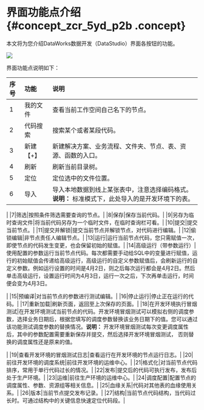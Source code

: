 # 界面功能点介绍 {#concept_zcr_5yd_p2b .concept}

本文将为您介绍DataWorks数据开发（DataStudio）界面各按钮的功能。

![](http://static-aliyun-doc.oss-cn-hangzhou.aliyuncs.com/assets/img/16289/15546923387647_zh-CN.png)

界面功能点说明如下：

|序号|功能|说明|
|:-|:-|:-|
|1|我的文件|查看当前工作空间自己名下的节点。|
|2|代码搜索|搜索某个或者某段代码。|
|3|新建【+】|新建解决方案、业务流程、文件夹、节点、表、资源、函数的入口。|
|4|刷新|刷新当前目录树。|
|5|定位|定位选中的文件位置。|
|6|导入|导入本地数据到线上某张表中，注意选择编码格式。**说明：** 标准模式下，此处导入的是开发环境下的表。

|
|7|筛选|按照条件筛选需要查询的节点。|
|8|保存|保存当前代码。|
|9|另存为临时查询文件|将当前代码另存为一个临时文件，在临时查询栏可看。|
|10|提交|提交当前节点。|
|11|提交并解锁|提交当前节点并解锁节点，对代码进行编辑。|
|12|偷锁编辑|非节点责任人编辑节点。|
|13|运行|运行当前节点代码，您只需赋值一次，即使节点的代码发生变更，也会保留初始的赋值。|
|14|高级运行（带参数运行）|使用配置的参数运行当前节点代码。每次都需要手动给SQL中的变量进行赋值，运行的初始赋值会传递给高级运行，高级运行的自定义参数赋值后，会刷新运行的自定义参数。例如运行设置的时间是4月2日，则之后每次运行都会是4月2日。然后单击高级运行，设置运行时间为4月3日，运行一次之后，下次再单击运行，时间便会变为4月3日。

|
|15|预编译|对当前节点的参数进行测试编辑。|
|16|停止运行|停止正在运行的代码。|
|17|重新加载|刷新页面，返回至上次保存的页面。|
|18|在开发环境执行冒烟测试|在开发环境测试当前节点的代码。开发环境冒烟测试可以模拟右侧的调度参数，选择业务日期后，根据您填写的调度参数替换该业务日期下的值。您可以通过该功能测试调度参数的替换情况。**说明：** 开发环境冒烟测试每次变更调度属性后，其中的参数配置需要重新保存并提交，然后选择开发环境冒烟测试， 否则替换的调度属性还是原来的值。

|
|19|查看开发环境的冒烟测试日志|查看运行在开发环境的节点运行日志。|
|20|前往开发环境的调度系统|前往开发环境的运维中心。|
|21|格式化|对当前节点代码排序，常用于单行代码过长的情况。|
|22|发布|提交后的代码可执行发布，发布后处于生产环境。|
|23|运维|前往生产环境的运维中心。|
|24|调度配置|配置节点的调度属性、参数、资源组等相关信息。|
|25|血缘关系|代码对其他表的血缘使用关系。|
|26|版本|当前节点提交发布记录。|
|27|结构|当前节点代码结构，当代码过长时。可通过结构中的关键信息快速定位代码段。|

